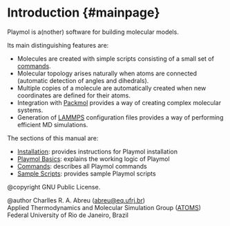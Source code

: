 Introduction      {#mainpage}
============

Playmol is a(nother) software for building molecular models.

Its main distinguishing features are:

* Molecules are created with simple scripts consisting of a small set of [commands](commands.html).
* Molecular topology arises naturally when atoms are connected (automatic detection of angles and dihedrals).
* Multiple copies of a molecule are automatically created when new coordinates are defined for their atoms.
* Integration with [Packmol] provides a way of creating complex molecular systems.
* Generation of [LAMMPS] configuration files provides a way of performing efficient MD simulations.

The sections of this manual are:

* [Installation](install.html): provides instructions for Playmol installation
* [Playmol Basics](basics.html): explains the working logic of Playmol
* [Commands](commands.html): describes all Playmol commands
* [Sample Scripts](scripts.html): provides sample Playmol scripts

@copyright GNU Public License.

@author Charlles R. A. Abreu (abreu@eq.ufrj.br)<br>
Applied Thermodynamics and Molecular Simulation Group ([ATOMS])<br>
Federal University of Rio de Janeiro, Brazil

[Packmol]:	http://www.ime.unicamp.br/~martinez/packmol
[LAMMPS]:	http://lammps.sandia.gov
[ATOMS]:	http://atoms.peq.coppe.ufrj.br
